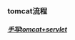 ### tomcat流程
##### [手写tomcat+servlet][1]
[1]: https://www.liangzl.com/get-article-detail-30119.html

